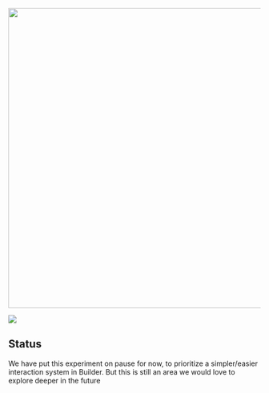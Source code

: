 <p align="center"><img width="600" src="https://i.imgur.com/lGYrz9p.png"></p>

<img src="https://imgur.com/DF6ZRgi.gif">

## Status

We have put this experiment on pause for now, to prioritize a simpler/easier interaction system in Builder. But this is still an area we would love to explore deeper in the future
